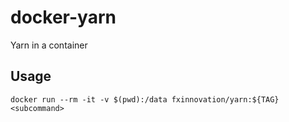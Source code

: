 # docker-yarn

Yarn in a container

## Usage
```
docker run --rm -it -v $(pwd):/data fxinnovation/yarn:${TAG} <subcommand>
```
